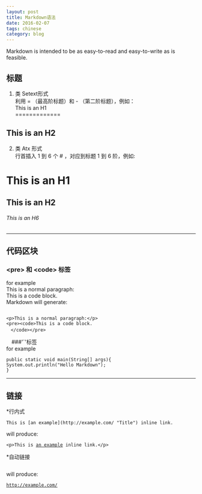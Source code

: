 ```yaml
---
layout: post
title: Markdown语法
date: 2016-02-07
tags: chinese
category: blog
---
```


Markdown is intended to be as easy-to-read and easy-to-write as is feasible.

标题
-----------

1.  类 Setext形式  
利用 = （最高阶标题）和 - （第二阶标题），例如：  
  This is an H1  
  =============  
  
  This is an H2  
  -------------  
2.  类 Atx 形式  
行首插入 1 到 6 个 # ，对应到标题 1 到 6 阶，例如:  
  # This is an H1  
  
  ## This is an H2  
  
  ###### This is an H6 
- - -

代码区块
---------

### &lt;pre> 和 &lt;code> 标签  
for example  
This is a normal paragraph:  
This is a code block.  
Markdown will generate: 
<pre><code>
&lt;p>This is a normal paragraph:&lt;/p>  
&lt;pre>&lt;code>This is a code block.  
　&lt;/code>&lt;/pre></code></pre>  
　###'`'标签  
for example
<pre><code>public static void main(String[] args){
System.out.println("Hello Markdown");
}</code></pre>
- - -

链接
----
*行内式

<pre><code>This is [an example](http://example.com/ "Title") inline link.</code></pre>

will produce:

<pre><code>&lt;p>This is <a href="http://example.com/" title="Title">an example</a> inline link.&lt;/p></code></pre>

*自动链接
<pre><code><http://example.com/></code></pre>

will produce:

<pre><code><a href="http://example.com/">http://example.com/</a></code></pre>
